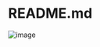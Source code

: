 # README.md
![image](https://user-images.githubusercontent.com/131607177/233860780-c36e58ef-0589-421c-98fe-cdfdfdac5864.png)
